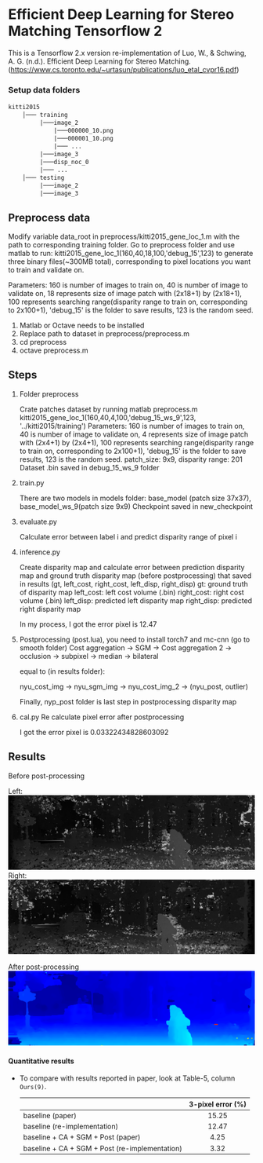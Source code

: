 # Efficient Deep Learning for Stereo Matching Tensorflow 2

This is a Tensorflow 2.x version re-implementation of Luo, W., & Schwing, A. G. (n.d.). Efficient Deep Learning for Stereo Matching.
(https://www.cs.toronto.edu/~urtasun/publications/luo_etal_cvpr16.pdf)

### Setup data folders

```
kitti2015
    │─── training
         |───image_2
             |───000000_10.png
             |───000001_10.png
             |─── ...
         |───image_3
         |───disp_noc_0
         |─── ...
    │─── testing
         |───image_2
         |───image_3
```

## Preprocess data

Modify variable data_root in preprocess/kitti2015_gene_loc_1.m with the path to corresponding training folder.
Go to preprocess folder and use matlab to run: kitti2015_gene_loc_1(160,40,18,100,'debug_15',123) to generate three binary files(~300MB total), corresponding to pixel locations you want to train and validate on.

Parameters: 160 is number of images to train on, 40 is number of image to validate on, 18 represents size of image patch with (2x18+1) by (2x18+1), 100 represents searching range(disparity range to train on, corresponding to 2x100+1), 'debug_15' is the folder to save results, 123 is the random seed.

1. Matlab or Octave needs to be installed
2. Replace path to dataset in preprocess/preprocess.m
3. cd preprocess
4. octave preprocess.m

## Steps
1. Folder preprocess
 
    Crate patches dataset by running matlab preprocess.m 
    kitti2015_gene_loc_1(160,40,4,100,'debug_15_ws_9',123, '../kitti2015/training')
    Parameters: 160 is number of images to train on, 40 is number of image to validate on, 4 represents size of image patch with (2x4+1) by (2x4+1), 100 represents searching range(disparity range to train on, corresponding to 2x100+1), 'debug_15' is the folder to save results, 123 is the random seed.
    patch_size: 9x9, disparity range: 201
    Dataset .bin saved in debug_15_ws_9 folder
    
2. train.py
 
    There are two models in models folder: base_model (patch size 37x37), base_model_ws_9(patch size 9x9)
    Checkpoint saved in new_checkpoint
 
3. evaluate.py

    Calculate error between label i and predict disparity range of pixel i 
    
4. inference.py
 
    Create disparity map and calculate error between prediction disparity map and ground truth disparity map (before postprocessing) that saved in results (gt, left_cost, right_cost, left_disp, right_disp)
    gt: ground truth of disparity map
    left_cost: left cost volume (.bin)
    right_cost: right cost volume (.bin)
    left_disp: predicted left disparity map
    right_disp: predicted right disparity map
    
    In my process, I got the error pixel is 12.47
 
5. Postprocessing (post.lua), you need to install torch7 and mc-cnn (go to smooth folder)
    Cost aggregation -> SGM -> Cost aggregation 2 -> occlusion -> subpixel -> median -> bilateral
    
    equal to (in results folder):
    
    nyu_cost_img -> nyu_sgm_img -> nyu_cost_img_2 -> (nyu_post, outlier)
    
    Finally, nyp_post folder is last step in postprocessing disparity map
    
6. cal.py 
    Re calculate pixel error after postprocessing
    
    I got the error pixel is 0.03322434828603092


## Results
Before post-processing

Left:
![Left image](results/left_disp/left_000002_10.png)
Right:
![Left image](results/right_disp/right_000002_10.png)

After post-processing
![Predicted disparity](results/000002_10.png)

#### Quantitative results

* To compare with results reported in paper, look at Table-5, column `Ours(9)`.


  |                                     | 3-pixel error (%)   |
  |-------------------------------------|:-------------------:|
  | baseline (paper)                    |     15.25            |
  | baseline (re-implementation)        |     12.47           |
  | baseline + CA + SGM + Post (paper)               |     4.25            |
  | baseline + CA + SGM + Post (re-implementation)   |     3.32            |
